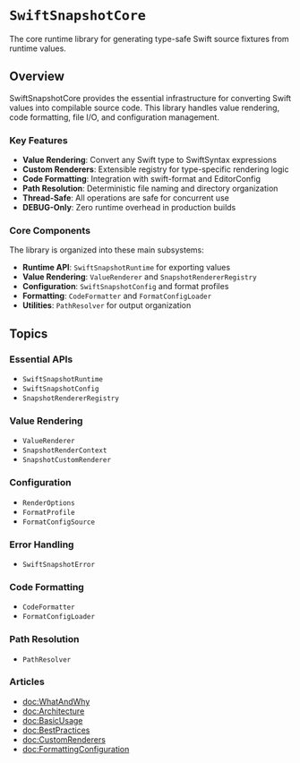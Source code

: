 # ``SwiftSnapshotCore``

The core runtime library for generating type-safe Swift source fixtures from runtime values.

## Overview

SwiftSnapshotCore provides the essential infrastructure for converting Swift values into compilable source code. This library handles value rendering, code formatting, file I/O, and configuration management.

### Key Features

- **Value Rendering**: Convert any Swift type to SwiftSyntax expressions
- **Custom Renderers**: Extensible registry for type-specific rendering logic
- **Code Formatting**: Integration with swift-format and EditorConfig
- **Path Resolution**: Deterministic file naming and directory organization
- **Thread-Safe**: All operations are safe for concurrent use
- **DEBUG-Only**: Zero runtime overhead in production builds

### Core Components

The library is organized into these main subsystems:

- **Runtime API**: ``SwiftSnapshotRuntime`` for exporting values
- **Value Rendering**: ``ValueRenderer`` and ``SnapshotRendererRegistry``
- **Configuration**: ``SwiftSnapshotConfig`` and format profiles
- **Formatting**: ``CodeFormatter`` and ``FormatConfigLoader``
- **Utilities**: ``PathResolver`` for output organization

## Topics

### Essential APIs

- ``SwiftSnapshotRuntime``
- ``SwiftSnapshotConfig``
- ``SnapshotRendererRegistry``

### Value Rendering

- ``ValueRenderer``
- ``SnapshotRenderContext``
- ``SnapshotCustomRenderer``

### Configuration

- ``RenderOptions``
- ``FormatProfile``
- ``FormatConfigSource``

### Error Handling

- ``SwiftSnapshotError``

### Code Formatting

- ``CodeFormatter``
- ``FormatConfigLoader``

### Path Resolution

- ``PathResolver``

### Articles

- <doc:WhatAndWhy>
- <doc:Architecture>
- <doc:BasicUsage>
- <doc:BestPractices>
- <doc:CustomRenderers>
- <doc:FormattingConfiguration>
